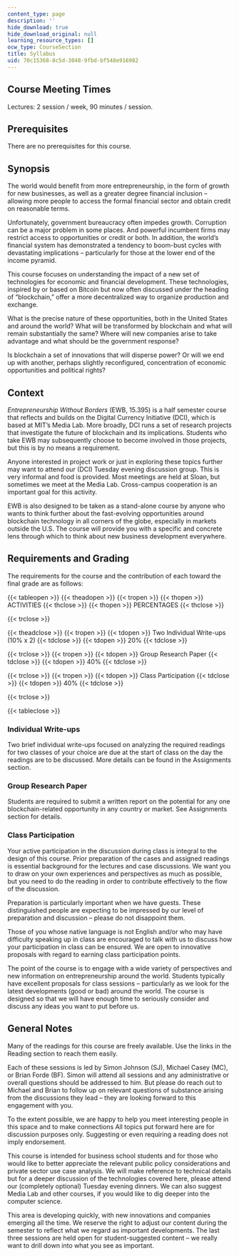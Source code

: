 ```yaml
---
content_type: page
description: ''
hide_download: true
hide_download_original: null
learning_resource_types: []
ocw_type: CourseSection
title: Syllabus
uid: 70c15368-8c5d-3048-9fbd-bf548e916982
---
```


Course Meeting Times
--------------------

Lectures: 2 session / week, 90 minutes / session.

Prerequisites
-------------

There are no prerequisites for this course.

Synopsis
--------

The world would benefit from more entrepreneurship, in the form of growth for new businesses, as well as a greater degree financial inclusion – allowing more people to access the formal financial sector and obtain credit on reasonable terms.

Unfortunately, government bureaucracy often impedes growth. Corruption can be a major problem in some places. And powerful incumbent firms may restrict access to opportunities or credit or both. In addition, the world’s financial system has demonstrated a tendency to boom-bust cycles with devastating implications – particularly for those at the lower end of the income pyramid.

This course focuses on understanding the impact of a new set of technologies for economic and financial development. These technologies, inspired by or based on Bitcoin but now often discussed under the heading of “blockchain,” offer a more decentralized way to organize production and exchange.

What is the precise nature of these opportunities, both in the United States and around the world? What will be transformed by blockchain and what will remain substantially the same? Where will new companies arise to take advantage and what should be the government response?

Is blockchain a set of innovations that will disperse power? Or will we end up with another, perhaps slightly reconfigured, concentration of economic opportunities and political rights?

Context
-------

_Entrepreneurship Without Borders_ (EWB, 15.395) is a half semester course that reflects and builds on the Digital Currency Initiative (DCI), which is based at MIT’s Media Lab. More broadly, DCI runs a set of research projects that investigate the future of blockchain and its implications. Students who take EWB may subsequently choose to become involved in those projects, but this is by no means a requirement.

Anyone interested in project work or just in exploring these topics further may want to attend our (DCI) Tuesday evening discussion group. This is very informal and food is provided. Most meetings are held at Sloan, but sometimes we meet at the Media Lab. Cross-campus cooperation is an important goal for this activity.

EWB is also designed to be taken as a stand-alone course by anyone who wants to think further about the fast-evolving opportunities around blockchain technology in all corners of the globe, especially in markets outside the U.S. The course will provide you with a specific and concrete lens through which to think about new business development everywhere.

Requirements and Grading
------------------------

The requirements for the course and the contribution of each toward the final grade are as follows:

{{< tableopen >}}
{{< theadopen >}}
{{< tropen >}}
{{< thopen >}}
ACTIVITIES
{{< thclose >}}
{{< thopen >}}
PERCENTAGES
{{< thclose >}}

{{< trclose >}}

{{< theadclose >}}
{{< tropen >}}
{{< tdopen >}}
Two Individual Write-ups (10% x 2)
{{< tdclose >}}
{{< tdopen >}}
20%
{{< tdclose >}}

{{< trclose >}}
{{< tropen >}}
{{< tdopen >}}
Group Research Paper
{{< tdclose >}}
{{< tdopen >}}
40%
{{< tdclose >}}

{{< trclose >}}
{{< tropen >}}
{{< tdopen >}}
Class Participation
{{< tdclose >}}
{{< tdopen >}}
40%
{{< tdclose >}}

{{< trclose >}}

{{< tableclose >}}

### Individual Write-ups

Two brief individual write-ups focused on analyzing the required readings for two classes of your choice are due at the start of class on the day the readings are to be discussed. More details can be found in the Assignments section.

### Group Research Paper

Students are required to submit a written report on the potential for any one blockchain-related opportunity in any country or market. See Assignments section for details.

### Class Participation

Your active participation in the discussion during class is integral to the design of this course. Prior preparation of the cases and assigned readings is essential background for the lectures and case discussions. We want you to draw on your own experiences and perspectives as much as possible, but you need to do the reading in order to contribute effectively to the flow of the discussion.

Preparation is particularly important when we have guests. These distinguished people are expecting to be impressed by our level of preparation and discussion – please do not disappoint them.

Those of you whose native language is not English and/or who may have difficulty speaking up in class are encouraged to talk with us to discuss how your participation in class can be ensured. We are open to innovative proposals with regard to earning class participation points.

The point of the course is to engage with a wide variety of perspectives and new information on entrepreneurship around the world. Students typically have excellent proposals for class sessions – particularly as we look for the latest developments (good or bad) around the world. The course is designed so that we will have enough time to seriously consider and discuss any ideas you want to put before us.

General Notes
-------------

Many of the readings for this course are freely available. Use the links in the Reading section to reach them easily.

Each of these sessions is led by Simon Johnson (SJ), Michael Casey (MC), or Brian Forde (BF). Simon will attend all sessions and any administrative or overall questions should be addressed to him. But please do reach out to Michael and Brian to follow up on relevant questions of substance arising from the discussions they lead – they are looking forward to this engagement with you.

To the extent possible, we are happy to help you meet interesting people in this space and to make connections All topics put forward here are for discussion purposes only. Suggesting or even requiring a reading does not imply endorsement.

This course is intended for business school students and for those who would like to better appreciate the relevant public policy considerations and private sector use case analysis. We will make reference to technical details but for a deeper discussion of the technologies covered here, please attend our (completely optional) Tuesday evening dinners. We can also suggest Media Lab and other courses, if you would like to dig deeper into the computer science.

This area is developing quickly, with new innovations and companies emerging all the time. We reserve the right to adjust our content during the semester to reflect what we regard as important developments. The last three sessions are held open for student-suggested content – we really want to drill down into what you see as important.